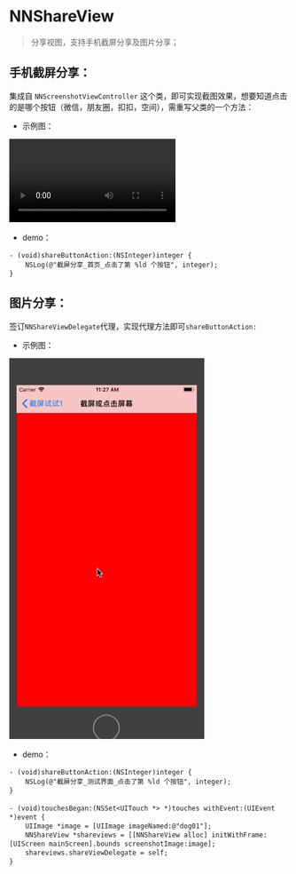 # NNShareView

> 分享视图，支持手机截屏分享及图片分享；


## 手机截屏分享：


集成自 `NNScreenshotViewController` 这个类，即可实现截图效果，想要知道点击的是哪个按钮（微信，朋友圈，扣扣，空间），需重写父类的一个方法：

- 示例图：

![](https://github.com/iOS-DeveloperTeam/NNFigure/blob/master/shareView/截屏.mov)


- demo：

```
- (void)shareButtonAction:(NSInteger)integer {
    NSLog(@"截屏分享_首页_点击了第 %ld 个按钮", integer);
}
```

## 图片分享：

签订`NNShareViewDelegate`代理，实现代理方法即可`shareButtonAction:`

- 示例图：

![](https://github.com/iOS-DeveloperTeam/NNFigure/blob/master/shareView/图片.gif)


- demo：

```
- (void)shareButtonAction:(NSInteger)integer {
    NSLog(@"截屏分享_测试界面_点击了第 %ld 个按钮", integer);
}

- (void)touchesBegan:(NSSet<UITouch *> *)touches withEvent:(UIEvent *)event {
    UIImage *image = [UIImage imageNamed:@"dog01"];
    NNShareView *shareviews = [[NNShareView alloc] initWithFrame:[UIScreen mainScreen].bounds screenshotImage:image];
    shareviews.shareViewDelegate = self;
}
```


